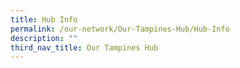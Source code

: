 ```yaml
---
title: Hub Info
permalink: /our-network/Our-Tampines-Hub/Hub-Info
description: ""
third_nav_title: Our Tampines Hub
---
```

